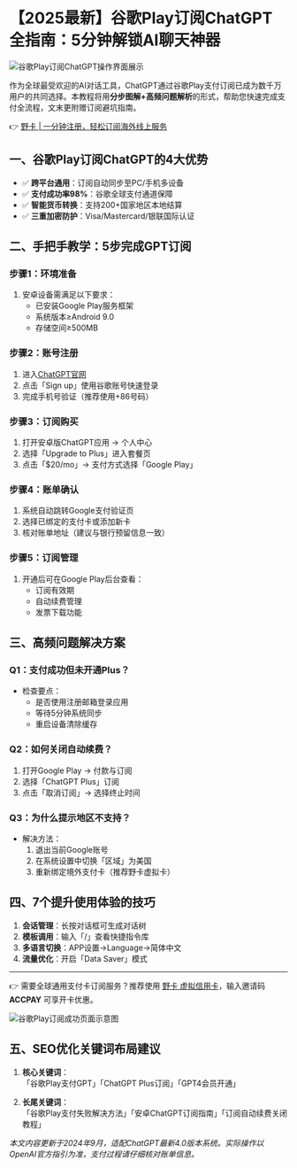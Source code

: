# 【2025最新】谷歌Play订阅ChatGPT全指南：5分钟解锁AI聊天神器

![谷歌Play订阅ChatGPT操作界面展示](https://bbtdd.com/wp-content/uploads/img/88421731684.webp)

作为全球最受欢迎的AI对话工具，ChatGPT通过谷歌Play支付订阅已成为数千万用户的共同选择。本教程将用**分步图解+高频问题解析**的形式，帮助您快速完成支付全流程，文末更附赠订阅避坑指南。

👉 [野卡 | 一分钟注册，轻松订阅海外线上服务](https://bbtdd.com/yeka)

## 一、谷歌Play订阅ChatGPT的4大优势
- ✅ **跨平台通用**：订阅自动同步至PC/手机多设备
- ✅ **支付成功率98%**：谷歌全球支付通道保障
- ✅ **智能货币转换**：支持200+国家地区本地结算
- ✅ **三重加密防护**：Visa/Mastercard/银联国际认证

## 二、手把手教学：5步完成GPT订阅
### 步骤1：环境准备
1. 安卓设备需满足以下要求：
   - 已安装Google Play服务框架
   - 系统版本≥Android 9.0
   - 存储空间≥500MB

### 步骤2：账号注册
1. 进入[ChatGPT官网](https://chat.openai.com)
2. 点击「Sign up」使用谷歌账号快速登录
3. 完成手机号验证（推荐使用+86号码）

### 步骤3：订阅购买
1. 打开安卓版ChatGPT应用 → 个人中心
2. 选择「Upgrade to Plus」进入套餐页
3. 点击「$20/mo」→ 支付方式选择「Google Play」

### 步骤4：账单确认
1. 系统自动跳转Google支付验证页
2. 选择已绑定的支付卡或添加新卡
3. 核对账单地址（建议与银行预留信息一致）

### 步骤5：订阅管理
1. 开通后可在Google Play后台查看：
   - 订阅有效期
   - 自动续费管理
   - 发票下载功能

## 三、高频问题解决方案
### Q1：支付成功但未开通Plus？
- 检查要点：
  - 是否使用注册邮箱登录应用
  - 等待5分钟系统同步
  - 重启设备清除缓存

### Q2：如何关闭自动续费？
1. 打开Google Play → 付款与订阅
2. 选择「ChatGPT Plus」订阅
3. 点击「取消订阅」→ 选择终止时间

### Q3：为什么提示地区不支持？
- 解决方法：
  1. 退出当前Google账号
  2. 在系统设置中切换「区域」为美国
  3. 重新绑定境外支付卡（推荐野卡虚拟卡）

## 四、7个提升使用体验的技巧
1. **会话管理**：长按对话框可生成对话树
2. **模板调用**：输入「/」查看快捷指令库 
3. **多语言切换**：APP设置→Language→简体中文
4. **流量优化**：开启「Data Saver」模式

---

👉 需要全球通用支付卡订阅服务？推荐使用 [野卡 虚拟信用卡](https://bbtdd.com/yeka)，输入邀请码 **ACCPAY** 可享开卡优惠。

![谷歌Play订阅成功页面示意图](https://bbtdd.com/wp-content/uploads/img/75567591.webp)

## 五、SEO优化关键词布局建议
1. **核心关键词**：  
   「谷歌Play支付GPT」「ChatGPT Plus订阅」「GPT4会员开通」

2. **长尾关键词**：  
   「谷歌Play支付失败解决方法」「安卓ChatGPT订阅指南」「订阅自动续费关闭教程」

*本文内容更新于2024年9月，适配ChatGPT最新4.0版本系统。实际操作以OpenAI官方指引为准，支付过程请仔细核对账单信息。*